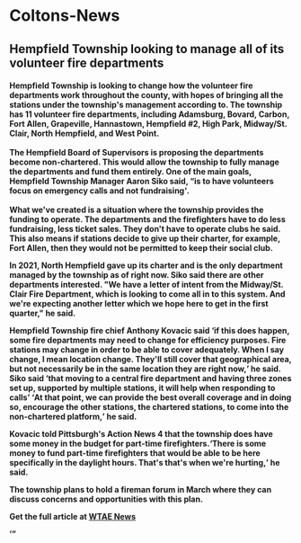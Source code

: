 # Coltons-News
<h2><b>Hempfield Township looking to manage all of its volunteer fire departments</b>
<h4>
Hempfield Township is looking to change how the volunteer fire departments work throughout the county, with hopes of bringing all the stations under the township's management according to. The township has 11 volunteer fire departments, including Adamsburg, Bovard, Carbon, Fort Allen, Grapeville, Hannastown, Hempfield #2, High Park, Midway/St. Clair, North Hempfield, and West Point.
<br><br/>
The Hempfield Board of Supervisors is proposing the departments become non-chartered. This would allow the township to fully manage the departments and fund them entirely.
One of the main goals, Hempfield Township Manager Aaron Siko said, <q>is to have volunteers focus on emergency calls and not fundraising<q/>.
<br><br/>
What we've created is a situation where the township provides the funding to operate. The departments and the firefighters have to do less fundraising, less ticket sales. They don't have to operate clubs he said. This also means if stations decide to give up their charter, for example, Fort Allen, then they would not be permitted to keep their social club.

In 2021, North Hempfield gave up its charter and is the only department managed by the township as of right now. Siko said there are other departments interested. "We have a letter of intent from the Midway/St. Clair Fire Department, which is looking to come all in to this system. And we're expecting another letter which we hope here to get in the first quarter," he said.

Hempfield Township fire chief Anthony Kovacic said <q>if this does happen, some fire departments may need to change for efficiency purposes. Fire stations may change in order to be able to cover adequately. When I say change, I mean location change. They'll still cover that geographical area, but not necessarily be in the same location they are right now,</q> he said. Siko said <q>that moving to a central fire department and having three zones set up, supported by multiple stations, it will help when responding to calls</q> <q>At that point, we can provide the best overall coverage and in doing so, encourage the other stations, the chartered stations, to come into the non-chartered platform,</q> he said.

Kovacic told Pittsburgh's Action News 4 that the township does have some money in the budget for part-time firefighters.<q>There is some money to fund part-time firefighters that would be able to be here specifically in the daylight hours. That's that's when we're hurting,</q> he said.

The township plans to hold a fireman forum in March where they can discuss concerns and opportunities with this plan.

Get the full article at  <a href="https://https://www.wtae.com/article/hempfield-fire-departments-merger-plan/46509335#" target="_blank">WTAE News</a>
